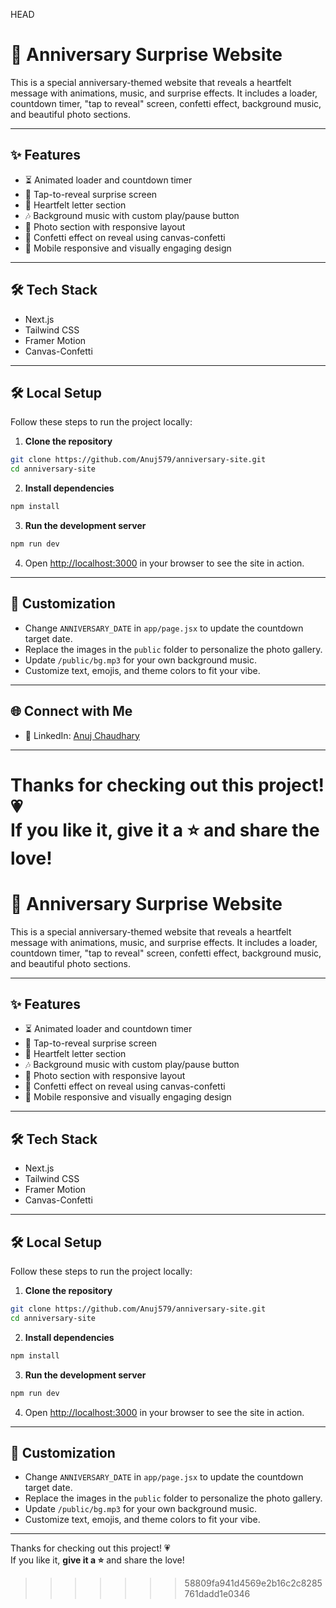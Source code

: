  HEAD
# 💖 Anniversary Surprise Website

This is a special anniversary-themed website that reveals a heartfelt message with animations, music, and surprise effects. It includes a loader, countdown timer, "tap to reveal" screen, confetti effect, background music, and beautiful photo sections.

---

## ✨ Features

- ⏳ Animated loader and countdown timer
- 💌 Tap-to-reveal surprise screen
- 💬 Heartfelt letter section
- 🎶 Background music with custom play/pause button
- 📸 Photo section with responsive layout
- 🎊 Confetti effect on reveal using canvas-confetti
- 🌙 Mobile responsive and visually engaging design

---

## 🛠️ Tech Stack

- Next.js
- Tailwind CSS
- Framer Motion
- Canvas-Confetti

---

## 🛠️ Local Setup

Follow these steps to run the project locally:

1. **Clone the repository**

```bash
git clone https://github.com/Anuj579/anniversary-site.git
cd anniversary-site
```

2. **Install dependencies**

```bash
npm install
```

3. **Run the development server**

```bash
npm run dev
```

4. Open [http://localhost:3000](http://localhost:3000) in your browser to see the site in action.

---

## 📝 Customization

- Change `ANNIVERSARY_DATE` in `app/page.jsx` to update the countdown target date.
- Replace the images in the `public` folder to personalize the photo gallery.
- Update `/public/bg.mp3` for your own background music.
- Customize text, emojis, and theme colors to fit your vibe.

---

## 🌐 Connect with Me

- 💼 LinkedIn: [Anuj Chaudhary](https://linkedin.com/in/mohamedaufin)
---

Thanks for checking out this project! 💗  
If you like it, **give it a ⭐** and share the love!
=======
# 💖 Anniversary Surprise Website

This is a special anniversary-themed website that reveals a heartfelt message with animations, music, and surprise effects. It includes a loader, countdown timer, "tap to reveal" screen, confetti effect, background music, and beautiful photo sections.

---

## ✨ Features

- ⏳ Animated loader and countdown timer
- 💌 Tap-to-reveal surprise screen
- 💬 Heartfelt letter section
- 🎶 Background music with custom play/pause button
- 📸 Photo section with responsive layout
- 🎊 Confetti effect on reveal using canvas-confetti
- 🌙 Mobile responsive and visually engaging design

---

## 🛠️ Tech Stack

- Next.js
- Tailwind CSS
- Framer Motion
- Canvas-Confetti

---

## 🛠️ Local Setup

Follow these steps to run the project locally:

1. **Clone the repository**

```bash
git clone https://github.com/Anuj579/anniversary-site.git
cd anniversary-site
```

2. **Install dependencies**

```bash
npm install
```

3. **Run the development server**

```bash
npm run dev
```

4. Open [http://localhost:3000](http://localhost:3000) in your browser to see the site in action.

---

## 📝 Customization

- Change `ANNIVERSARY_DATE` in `app/page.jsx` to update the countdown target date.
- Replace the images in the `public` folder to personalize the photo gallery.
- Update `/public/bg.mp3` for your own background music.
- Customize text, emojis, and theme colors to fit your vibe.

---


Thanks for checking out this project! 💗  
If you like it, **give it a ⭐** and share the love!

>>>>>>> 58809fa941d4569e2b16c2c8285761dadd1e0346
